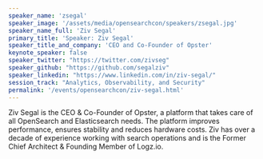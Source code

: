 ```yaml
---
speaker_name: 'zsegal'
speaker_image: '/assets/media/opensearchcon/speakers/zsegal.jpg'
speaker_name_full: 'Ziv Segal'
primary_title: 'Speaker: Ziv Segal'
speaker_title_and_company: 'CEO and Co-Founder of Opster'
keynote_speaker: false
speaker_twitter: "https://twitter.com/zivseg"
speaker_github: "https://github.com/segalziv"
speaker_linkedin: "https://www.linkedin.com/in/ziv-segal/"
session_track: "Analytics, Observability, and Security"
permalink: '/events/opensearchcon/ziv-segal.html'
---
```


Ziv Segal is the CEO & Co-Founder of Opster, a platform that takes care of all OpenSearch and Elasticsearch needs. The platform improves performance, ensures stability and reduces hardware costs. Ziv has over a decade of experience working with search operations and is the Former Chief Architect & Founding Member of Logz.io.

